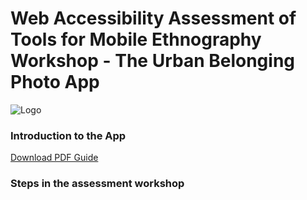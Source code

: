 # Web Accessibility Assessment of Tools for Mobile Ethnography Workshop - The Urban Belonging Photo App

![Logo]()


### Introduction to the App

[Download PDF Guide](https://github.com/ECHOlab-DTU/UB-App-Accessibility-Development/blob/main/EXAMPLE%20UB%20APP.pdf)

### Steps in the assessment workshop

